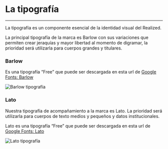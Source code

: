# La tipografía
---

La tipografía es un componente esencial de la identidad visual del Realized.

La principal tipografía de la marca es Barlow con sus variaciones que permiten crear jeraquías y mayor libertad al momento de digramar, la prioridad será utilizarla para cuerpos grandes y titulares.

### Barlow

Es una tipografía “Free” que puede ser descargada en esta url de [Google Fonts: Barlow](https://fonts.google.com/specimen/Barlow)

![Barlow tipografía](http://thonet.realized.es/doc/img/brand/barlow-img.svg "Barlow tipografía")

### Lato

Nuestra tipografía de acompañamiento a la marca es Lato. La prioridad será utilizarla para cuerpos de texto medios y pequeños y datos institucionales.

Lato es una tipografía “Free” que puede ser descargada en esta url de [Google Fonts: Lato](https://fonts.google.com/specimen/Lato)

![Lato tipografía](http://thonet.realized.es/doc/img/brand/lato-img.svg "Lato tipografía")
